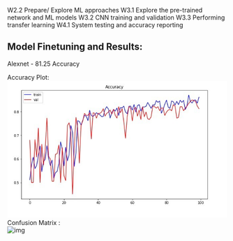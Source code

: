 W2.2 Prepare/ Explore ML approaches
W3.1 Explore the pre-trained network and ML models
W3.2 CNN training and validation
W3.3 Performing transfer learning
W4.1 System testing and accuracy reporting

## Model Finetuning and Results:  
   
Alexnet - 81.25 Accuracy

Accuracy Plot:   
<img src=https://github.com/OmdenaAI/uae-chapter-dust-solar-panels/blob/main/src/tasks/task-2-ml-modeling/Assets/Accuracy%20Plot.jpg>
Confusion Matrix :   
![img](https://files.slack.com/files-pri/T0403DXQU3E-F043VJJMQR2/screenshot_2022-09-25_025622.jpg)
